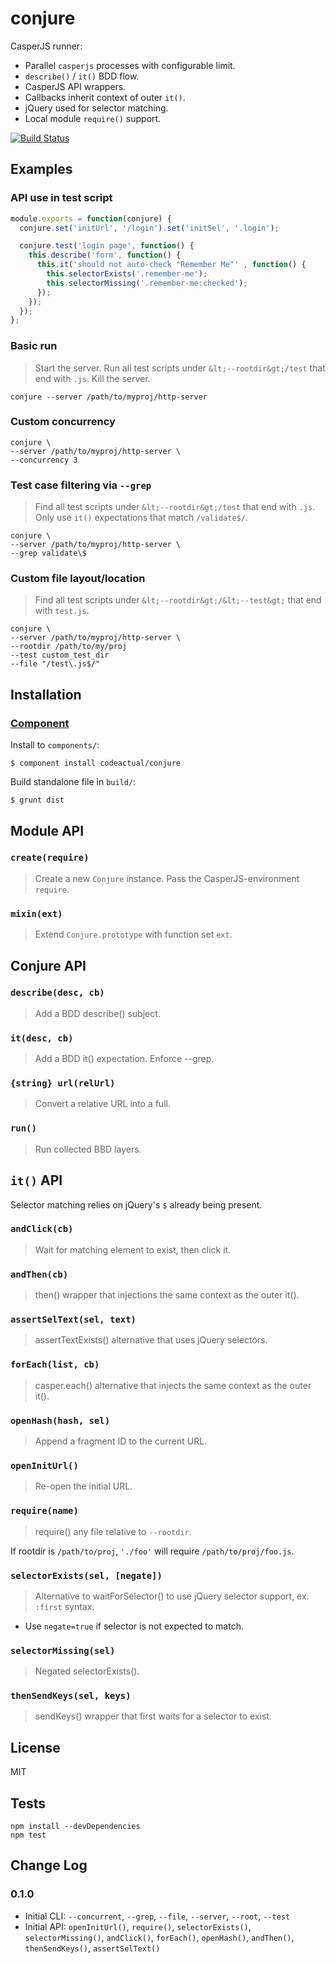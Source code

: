 # conjure

CasperJS runner:

* Parallel `casperjs` processes with configurable limit.
* `describe()` / `it()` BDD flow.
* CasperJS API wrappers.
 * Callbacks inherit context of outer `it()`.
 * jQuery used for selector matching.
* Local module `require()` support.

[![Build Status](https://travis-ci.org/codeactual/conjure.png)](https://travis-ci.org/codeactual/conjure)

## Examples

### API use in test script

```js
module.exports = function(conjure) {
  conjure.set('initUrl', '/login').set('initSel', '.login');

  conjure.test('login page', function() {
    this.describe('form', function() {
      this.it('should not auto-check "Remember Me"' , function() {
        this.selectorExists('.remember-me');
        this.selectorMissing('.remember-me:checked');
      });
    });
  });
};
```

### Basic run

> Start the server.
> Run all test scripts under `&lt;--rootdir&gt;/test` that end with `.js`.
> Kill the server.

    conjure --server /path/to/myproj/http-server

### Custom concurrency

    conjure \
    --server /path/to/myproj/http-server \
    --concurrency 3

### Test case filtering via `--grep`

> Find all test scripts under `&lt;--rootdir&gt;/test` that end with `.js`.
> Only use `it()` expectations that match `/validate$/`.

    conjure \
    --server /path/to/myproj/http-server \
    --grep validate\$

### Custom file layout/location

> Find all test scripts under `&lt;--rootdir&gt;/&lt;--test&gt;` that end with `test.js`.

    conjure \
    --server /path/to/myproj/http-server \
    --rootdir /path/to/my/proj
    --test custom_test_dir
    --file "/test\.js$/"

## Installation

### [Component](https://github.com/component/component)

Install to `components/`:

    $ component install codeactual/conjure

Build standalone file in `build/`:

    $ grunt dist

## Module API

### `create(require)`

> Create a new `Conjure` instance. Pass the CasperJS-environment `require`.

### `mixin(ext)`

> Extend `Conjure.prototype` with function set `ext`.

## Conjure API

### `describe(desc, cb)`

> Add a BDD describe() subject.

### `it(desc, cb)`

> Add a BDD it() expectation. Enforce --grep.

### `{string} url(relUrl)`

> Convert a relative URL into a full.

### `run()`

> Run collected BBD layers.

## `it()` API

Selector matching relies on jQuery's `$` already being present.

### `andClick(cb)`

> Wait for matching element to exist, then click it.

### `andThen(cb)`

> then() wrapper that injections the same context as the outer it().

### `assertSelText(sel, text)`

> assertTextExists() alternative that uses jQuery selectors.

### `forEach(list, cb)`

> casper.each() alternative that injects the same context as the outer it().

### `openHash(hash, sel)`

> Append a fragment ID to the current URL.

### `openInitUrl()`

> Re-open the initial URL.

### `require(name)`

> require() any file relative to `--rootdir`.

If rootdir is `/path/to/proj`, `'./foo'` will require `/path/to/proj/foo.js`.

### `selectorExists(sel, [negate])`

> Alternative to waitForSelector() to use jQuery selector support, ex. `:first` syntax.

* Use `negate=true` if selector is not expected to match.

### `selectorMissing(sel)`

> Negated selectorExists().

### `thenSendKeys(sel, keys)`

> sendKeys() wrapper that first waits for a selector to exist.

## License

  MIT

## Tests

    npm install --devDependencies
    npm test

## Change Log

### 0.1.0

* Initial CLI: `--concurrent`, `--grep`, `--file`, `--server`, `--root`, `--test`
* Initial API: `openInitUrl()`, `require()`, `selectorExists()`, `selectorMissing()`, `andClick()`, `forEach()`, `openHash()`, `andThen()`, `thenSendKeys()`, `assertSelText()`
